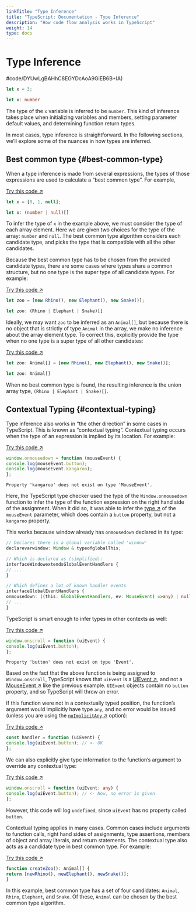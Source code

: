 ```yaml
---
linkTitle: "Type Inference"
title: "TypeScript: Documentation - Type Inference"
description: "How code flow analysis works in TypeScript"
weight: 14
type: docs
---
```


# Type Inference

#code/DYUwLgBAHhC8EGYDcAoA9GiEB6B+IA)

```ts
let x = 3;

let x: number
```

The type of the `x` variable is inferred to be `number`.
This kind of inference takes place when initializing variables and members, setting parameter default values, and determining function return types.

In most cases, type inference is straightforward.
In the following sections, we’ll explore some of the nuances in how types are inferred.

## Best common type {#best-common-type}

When a type inference is made from several expressions, the types of those expressions are used to calculate a “best common type”. For example,

[Try this code ↗](https://www.typescriptlang.org/play#code/DYUwLgBAHhC8EG0AMAaCBGNA7ArsYAugNwBQA9GRBAHoD8QA)

```ts
let x = [0, 1, null];

let x: (number | null)[]
```

To infer the type of `x` in the example above, we must consider the type of each array element.
Here we are given two choices for the type of the array: `number` and `null`.
The best common type algorithm considers each candidate type, and picks the type that is compatible with all the other candidates.

Because the best common type has to be chosen from the provided candidate types, there are some cases where types share a common structure, but no one type is the super type of all candidate types. For example:

[Try this code ↗](https://www.typescriptlang.org/play#code/PTAEAEGcBcCcEsDG0BcoBmBDANpApgFCLaaSSgCCAdvALY6gDeAvkSWaAEoAW8VA9qDwAPaHioATctToNGBUKG6kAEv1hU0cAK54A3AVbFS5AKLY8AB2VVoQ0eKmUa9bEwVLSAFVjaqAay1ffUM2E1AAZSpMfzx7MUlpFzkPZUgAGTwAc0g0LFwQ1hBQAFoyxG1oMpKCCzsAL35BAF5QAG0qPAB3Ll4BAAoASgAaUE6e8ysbaCHR8cjo2KGAXQNixVAAPQB+IA)

```ts
let zoo = [new Rhino(), new Elephant(), new Snake()];

let zoo: (Rhino | Elephant | Snake)[]
```

Ideally, we may want `zoo` to be inferred as an `Animal[]`, but because there is no object that is strictly of type `Animal` in the array, we make no inference about the array element type.
To correct this, explicitly provide the type when no one type is a super type of all other candidates:

[Try this code ↗](https://www.typescriptlang.org/play#code/PTAEAEGcBcCcEsDG0BcoBmBDANpApgFCLaaSSgCCAdvALY6gDeAvkSWaAEoAW8VA9qDwAPaHioATctToNGBUKG6kAEv1hU0cAK54A3AVbFS5AKLY8AB2VVoQ0eKmUa9bEwVLSAFVjaqAay1ffUM2E1AAZSpMfzx7MUlpFzkPZUgAGTwAc0g0LFwQ1hBQAFoyxG1oMpKCCzsAL35+NBlXAG0AXVAAXlA2qjwAdy5eAQAKAEoAGlAB4fMrG2hJmbnI6NjJjoNixVAAPQB+IA)

```ts
let zoo: Animal[] = [new Rhino(), new Elephant(), new Snake()];

let zoo: Animal[]
```

When no best common type is found, the resulting inference is the union array type, `(Rhino | Elephant | Snake)[]`.

## Contextual Typing {#contextual-typing}

Type inference also works in “the other direction” in some cases in TypeScript.
This is known as “contextual typing”. Contextual typing occurs when the type of an expression is implied by its location. For example:

[Try this code ↗](https://www.typescriptlang.org/play#code/PTAEAEFMCdoe2gZwFygEwGYME4BQB3ASwDsATOfAOjmIFs4BXRSc-Y0AXlADMHiBjAC6EaoABT0mkAKIA3SMUEBKUAG9coUPxqI4AG0iU9cAOYTGzOQsGUARg0GCaSgNwatO-YeNnJl+YqUANYAhsQmIfBwrrgAvi5AA)

```ts
window.onmousedown = function (mouseEvent) {
console.log(mouseEvent.button);
console.log(mouseEvent.kangaroo);
};
```

```text {filename="Generated error"}
Property 'kangaroo' does not exist on type 'MouseEvent'.
```

Here, the TypeScript type checker used the type of the `Window.onmousedown` function to infer the type of the function expression on the right hand side of the assignment.
When it did so, it was able to infer the [type ↗](https://developer.mozilla.org/docs/Web/API/MouseEvent) of the `mouseEvent` parameter, which does contain a `button` property, but not a `kangaroo` property.

This works because window already has `onmousedown` declared in its type:

```ts
// Declares there is a global variable called 'window'
declarevarwindow: Window & typeofglobalThis;

// Which is declared as (simplified):
interfaceWindowextendsGlobalEventHandlers {
// ...
}

// Which defines a lot of known handler events
interfaceGlobalEventHandlers {
onmousedown: ((this: GlobalEventHandlers, ev: MouseEvent) =>any) | null;
// ...
}
```

TypeScript is smart enough to infer types in other contexts as well:

[Try this code ↗](https://www.typescriptlang.org/play#code/PTAEAEFMCdoe2gZwFygEwGYME4BQB3ASwDsATOfAOjmMQGN4AbR0AXlADMBXYugF0I1QACi6EAogDdIxPgEpQAb1yhQdGojiNIlRnADmoidNmUARlz58acgNy4AvraA)

```ts
window.onscroll = function (uiEvent) {
console.log(uiEvent.button);
};
```

```text {filename="Generated error"}
Property 'button' does not exist on type 'Event'.
```

Based on the fact that the above function is being assigned to `Window.onscroll`, TypeScript knows that `uiEvent` is a [UIEvent ↗](https://developer.mozilla.org/docs/Web/API/UIEvent), and not a [MouseEvent ↗](https://developer.mozilla.org/docs/Web/API/MouseEvent) like the previous example. `UIEvent` objects contain no `button` property, and so TypeScript will throw an error.

If this function were not in a contextually typed position, the function’s argument would implicitly have type `any`, and no error would be issued (unless you are using the [`noImplicitAny` ↗](https://www.typescriptlang.org/tsconfig.html#noImplicitAny) option):

[Try this code ↗](https://www.typescriptlang.org/play#code/PTAEAEDsHsEkFsAOAbAlgY1QFwIKQJ4BcoAZgIbIDOApgFDrSSVagAWZkAJstQE6gBeUgFdI6LKkagAFMNQBRAG7VIWAJSgA3rVCgGTaDwB0yaAHNZC5aqMAjYViyM1AblAhQAHgC0oAPIA0rQAvi5AA)

```ts
const handler = function (uiEvent) {
console.log(uiEvent.button); // <- OK
};
```

We can also explicitly give type information to the function’s argument to override any contextual type:

[Try this code ↗](https://www.typescriptlang.org/play#code/O4SwdgJg9sB0VgM4GMBOUA2GAEBebAZgK5jIAuIC2AFESAKIBuApmGQFzYCGYAngJTYA3gChs2ZAkSZmsDFADmtBizawARkTJkE-ANzYA9IewAeALTYAcjAA02MFGzNU6VNhCJsCkKpEBfPSA)

```ts
window.onscroll = function (uiEvent: any) {
console.log(uiEvent.button); // <- Now, no error is given
};
```

However, this code will log `undefined`, since `uiEvent` has no property called `button`.

Contextual typing applies in many cases.
Common cases include arguments to function calls, right hand sides of assignments, type assertions, members of object and array literals, and return statements.
The contextual type also acts as a candidate type in best common type. For example:

[Try this code ↗](https://www.typescriptlang.org/play#code/PTAEAEGcBcCcEsDG0BcoBmBDANpApgFCLaaSSgCCAdvALY6gDeAvkSWaAEoAW8VA9qDwAPaHioATctToNGBUKG6kAEv1hU0cAK54A3AVbFS5AKLY8AB2VVoQ0eKmUa9bEwVLSAFVjaqAay1ffUM2E1AAZSpMfzx7MUlpFzkPZUgAGTwAc0g0LFwQ1hBQAFoyxG1oMpKCdD9keH4qUERYPEwxAC1+fgAKAEo0GVcAbQBdd0U26G0NUBGqPAB3Ll4BAYAaUEWV8ysbaE3t5cjo2IGxg2YgA)

```ts
function createZoo(): Animal[] {
return [newRhino(), newElephant(), newSnake()];
}
```

In this example, best common type has a set of four candidates: `Animal`, `Rhino`, `Elephant`, and `Snake`.
Of these, `Animal` can be chosen by the best common type algorithm.
